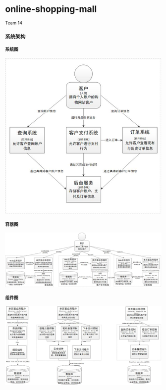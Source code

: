 ﻿# online-shopping-mall
Team 14
### 系统架构
#### 系统图
![image](https://github.com/rookiesong/online-shopping-mall/blob/master/images/%E7%B3%BB%E7%BB%9F%E5%9B%BE.jpg)
#### 容器图
![image](https://github.com/rookiesong/online-shopping-mall/blob/master/images/%E5%AE%B9%E5%99%A8%E5%9B%BE.jpg)
#### 组件图
![image](https://github.com/rookiesong/online-shopping-mall/blob/master/images/%E7%BB%84%E4%BB%B6%E5%9B%BE.jpg)

